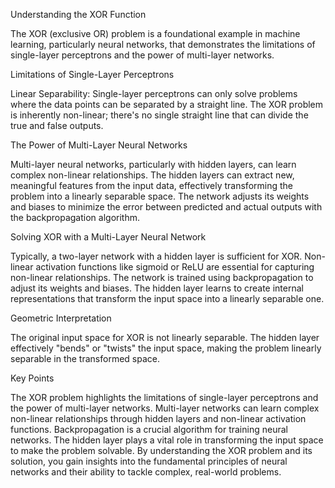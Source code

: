 Understanding the XOR Function

The XOR (exclusive OR) problem is a foundational example in machine learning, particularly neural networks, that demonstrates 
the limitations of single-layer perceptrons and the power of multi-layer networks.

Limitations of Single-Layer Perceptrons

Linear Separability: Single-layer perceptrons can only solve problems where the data points can be separated by a straight line.
The XOR problem is inherently non-linear; there's no single straight line that can divide the true 
and false outputs.

The Power of Multi-Layer Neural Networks

Multi-layer neural networks, particularly with hidden layers, can learn complex non-linear relationships. The hidden layers can extract new, meaningful features from the input data, effectively transforming the problem into a linearly separable space. The network adjusts its weights and biases to minimize the error between predicted and actual outputs with the backpropagation algorithm.

Solving XOR with a Multi-Layer Neural Network

Typically, a two-layer network with a hidden layer is sufficient for XOR. Non-linear activation functions like sigmoid or ReLU are essential for capturing non-linear relationships. The network is trained using backpropagation to adjust its weights and biases. The hidden layer learns to create internal representations that transform the input space into a linearly separable one.

Geometric Interpretation

The original input space for XOR is not linearly separable. The hidden layer effectively "bends" or "twists" the input space, making the problem linearly separable in the transformed space.

Key Points

The XOR problem highlights the limitations of single-layer perceptrons and the power of multi-layer networks. Multi-layer networks can learn complex non-linear relationships through hidden layers and non-linear activation functions. Backpropagation is a crucial algorithm for training neural networks. The hidden layer plays a vital role in transforming the input space to make the problem solvable. By understanding the XOR problem and its solution, you gain insights into the fundamental principles of neural networks and their ability to tackle complex, real-world problems.
